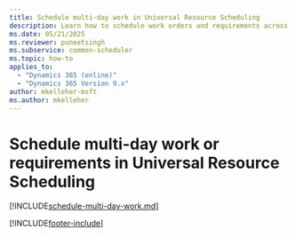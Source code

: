 ```yaml
---
title: Schedule multi-day work in Universal Resource Scheduling
description: Learn how to schedule work orders and requirements across multiple days.
ms.date: 05/21/2025
ms.reviewer: puneetsingh
ms.subservice: common-scheduler
ms.topic: how-to
applies_to: 
  - "Dynamics 365 (online)"
  - "Dynamics 365 Version 9.x"
author: mkelleher-msft
ms.author: mkelleher
---
```


# Schedule multi-day work or requirements in Universal Resource Scheduling

[!INCLUDE[schedule-multi-day-work.md](../shared/urs/schedule-multi-day-work.md)]

[!INCLUDE[footer-include](../includes/footer-banner.md)]
